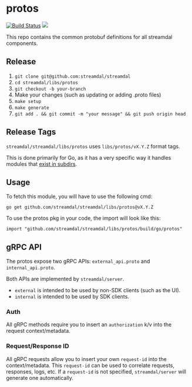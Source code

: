 # protos
[![Build Status](https://github.com/streamdal/streamdal/actions/workflows/libs-protos-release.yml/badge.svg)](https://github.com/streamdal/streamdal/actions/workflows/libs-protos-release.yml)
<a href="https://crates.io/crates/streamdal-protos/"><img src="https://img.shields.io/crates/v/streamdal-protos.svg"></a>

This repo contains the common protobuf definitions for all streamdal components.

## Release

1. `git clone git@github.com:streamdal/streamdal`
2. `cd streamdal/libs/protos`
3. `git checkout -b your-branch`
4. Make your changes (such as updating or adding .proto files)
5. `make setup`
6. `make generate`
7. `git add . && git commit -m "your message" && git push origin head`

## Release Tags
`streamdal/streamdal/libs/protos` uses `libs/protos/vX.Y.Z` format tags.

This is done primarily for Go, as it has a very specific way it handles modules
that [exist in subdirs](https://go.dev/wiki/Modules#faqs--multi-module-repositories).

## Usage
To fetch this module, you will have to use the following cmd:

`go get github.com/streamdal/streamdal/libs/protos@vX.Y.Z`

To use the protos pkg in your code, the import will look like this:

`import "github.com/streamdal/streamdal/libs/protos/build/go/protos"`

## gRPC API
The protos expose two gRPC APIs: `external_api.proto` and `internal_api.proto`.

Both APIs are implemented by `streamdal/server`.

* `external` is intended to be used by non-SDK clients (such as the UI).
* `internal` is intended to be used by SDK clients.

### Auth
All gRPC methods require you to insert an `authorization` k/v into the request
context/metadata.

### Request/Response ID
All gRPC requests allow you to insert your own `request-id` into the 
context/metadata. This `request-id` can be used to correlate requests, 
responses, logs, etc. If a `request-id` is not specified, `streamdal/server` will
generate one automatically.
